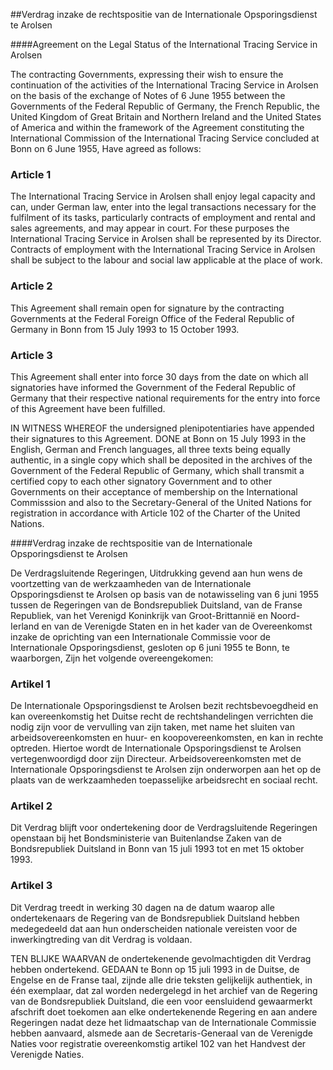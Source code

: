 <meta http-equiv='Content-Type' content='text/html; charset=utf-8' />

##Verdrag inzake de rechtspositie van de Internationale Opsporingsdienst te Arolsen

####Agreement on the Legal Status of the International Tracing Service in Arolsen

The contracting Governments, expressing their wish to ensure the continuation of the activities of the International Tracing Service in Arolsen on the basis of the exchange of Notes of 6 June 1955 between the Governments of the Federal Republic of Germany, the French Republic, the United Kingdom of Great Britain and Northern Ireland and the United States of America and within the framework of the Agreement constituting the International Commission of the International Tracing Service concluded at Bonn on 6 June 1955, Have agreed as follows:    

### Article  1  

The International Tracing Service in Arolsen shall enjoy legal capacity and can, under German law, enter into the legal transactions necessary for the fulfilment of its tasks, particularly contracts of employment and rental and sales agreements, and may appear in court. For these purposes the International Tracing Service in Arolsen shall be represented by its Director. Contracts of employment with the International Tracing Service in Arolsen shall be subject to the labour and social law applicable at the place of work.  

### Article  2  

This Agreement shall remain open for signature by the contracting Governments at the Federal Foreign Office of the Federal Republic of Germany in Bonn from 15 July 1993 to 15 October 1993.  

### Article  3  

This Agreement shall enter into force 30 days from the date on which all signatories have informed the Government of the Federal Republic of Germany that their respective national requirements for the entry into force of this Agreement have been fulfilled.  

IN WITNESS WHEREOF the undersigned plenipotentiaries have appended their signatures to this Agreement. DONE at Bonn on 15 July 1993 in the English, German and French languages, all three texts being equally authentic, in a single copy which shall be deposited in the archives of the Government of the Federal Republic of Germany, which shall transmit a certified copy to each other signatory Government and to other Governments on their acceptance of membership on the International Commisssion and also to the Secretary-General of the United Nations for registration in accordance with Article 102 of the Charter of the United Nations.  

####Verdrag inzake de rechtspositie van de Internationale Opsporingsdienst te Arolsen

De Verdragsluitende Regeringen, Uitdrukking gevend aan hun wens de voortzetting van de werkzaamheden van de Internationale Opsporingsdienst te Arolsen op basis van de notawisseling van 6 juni 1955 tussen de Regeringen van de Bondsrepubliek Duitsland, van de Franse Republiek, van het Verenigd Koninkrijk van Groot-Brittannië en Noord-Ierland en van de Verenigde Staten en in het kader van de Overeenkomst inzake de oprichting van een Internationale Commissie voor de Internationale Opsporingsdienst, gesloten op 6 juni 1955 te Bonn, te waarborgen, Zijn het volgende overeengekomen:    

### Artikel  1  

De Internationale Opsporingsdienst te Arolsen bezit rechtsbevoegdheid en kan overeenkomstig het Duitse recht de rechtshandelingen verrichten die nodig zijn voor de vervulling van zijn taken, met name het sluiten van arbeidsovereenkomsten en huur- en koopovereenkomsten, en kan in rechte optreden. Hiertoe wordt de Internationale Opsporingsdienst te Arolsen vertegenwoordigd door zijn Directeur. Arbeidsovereenkomsten met de Internationale Opsporingsdienst te Arolsen zijn onderworpen aan het op de plaats van de werkzaamheden toepasselijke arbeidsrecht en sociaal recht.  

### Artikel  2  

Dit Verdrag blijft voor ondertekening door de Verdragsluitende Regeringen openstaan bij het Bondsministerie van Buitenlandse Zaken van de Bondsrepubliek Duitsland in Bonn van 15 juli 1993 tot en met 15 oktober 1993.  

### Artikel  3  

Dit Verdrag treedt in werking 30 dagen na de datum waarop alle ondertekenaars de Regering van de Bondsrepubliek Duitsland hebben medegedeeld dat aan hun onderscheiden nationale vereisten voor de inwerkingtreding van dit Verdrag is voldaan.  

TEN BLIJKE WAARVAN de ondertekenende gevolmachtigden dit Verdrag hebben ondertekend. GEDAAN te Bonn op 15 juli 1993 in de Duitse, de Engelse en de Franse taal, zijnde alle drie teksten gelijkelijk authentiek, in één exemplaar, dat zal worden nedergelegd in het archief van de Regering van de Bondsrepubliek Duitsland, die een voor eensluidend gewaarmerkt afschrift doet toekomen aan elke ondertekenende Regering en aan andere Regeringen nadat deze het lidmaatschap van de Internationale Commissie hebben aanvaard, alsmede aan de Secretaris-Generaal van de Verenigde Naties voor registratie overeenkomstig artikel 102 van het Handvest der Verenigde Naties.  

